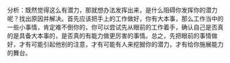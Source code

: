 分析：既然觉得这么有潜力，那就想办法发挥出来，是什么阻碍你发挥你的潜力呢？找出原因并解决。首先应该把手上的工作做好，你有大本事，那么工作当中的一些小事情，肯定难不倒你的，你可以尝试先从眼前的工作着手，确认自己是否真的是具备大本事的，是否真的有能力做更厉害的事情。总之，先把眼前的事情做好，才有可能引起他别的注意，才有可能有人来挖掘你的潜力，才有给你施展能力的舞台。

